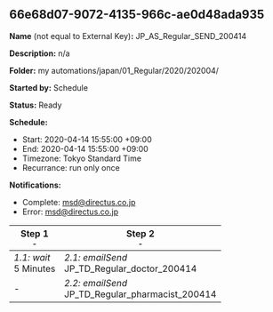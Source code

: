 ## 66e68d07-9072-4135-966c-ae0d48ada935

**Name** (not equal to External Key)**:** JP_AS_Regular_SEND_200414

**Description:** n/a

**Folder:** my automations/japan/01_Regular/2020/202004/

**Started by:** Schedule

**Status:** Ready

**Schedule:**

* Start: 2020-04-14 15:55:00 +09:00
* End: 2020-04-14 15:55:00 +09:00
* Timezone: Tokyo Standard Time
* Recurrance: run only once

**Notifications:**

* Complete: msd@directus.co.jp
* Error: msd@directus.co.jp

| Step 1<br>_<small>-</small>_ | Step 2<br>_<small>-</small>_ |
| --- | --- |
| _1.1: wait_<br>5 Minutes | _2.1: emailSend_<br>JP_TD_Regular_doctor_200414 |
| - | _2.2: emailSend_<br>JP_TD_Regular_pharmacist_200414 |
